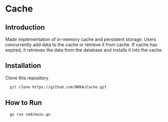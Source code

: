 # **Cache**

## **Introduction**
Made implementation of in-memory cache and persistent storage. Users concurrently add data to the cache or retrieve it from cache. If cache has expired, it retrieves the data from the database and installs it into the cache.
## Installation
Clone this repository
  ```bash
    git clone https://github.com/NRKA/Cache.git
```
## How to Run
```bash
  go run cmd/main.go
```
